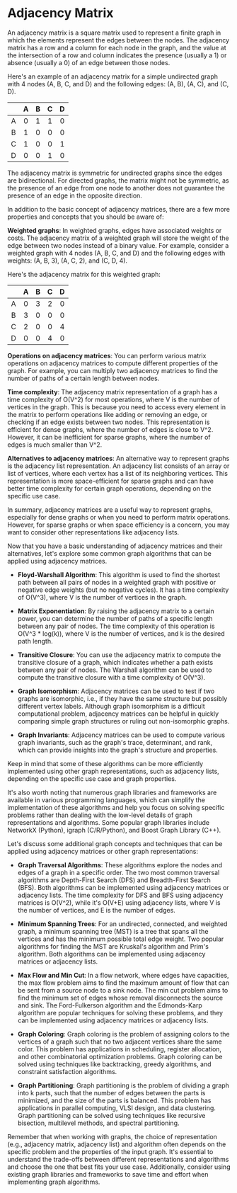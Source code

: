 # Adjacency Matrix

An adjacency matrix is a square matrix used to represent a finite graph in which the elements represent the edges between the nodes. The adjacency matrix has a row and a column for each node in the graph, and the value at the intersection of a row and column indicates the presence (usually a 1) or absence (usually a 0) of an edge between those nodes.

Here's an example of an adjacency matrix for a simple undirected graph with 4 nodes (A, B, C, and D) and the following edges: (A, B), (A, C), and (C, D).

|   | A | B | C | D |
|:-:|:-:|:-:|:-:|:-:|
| A | 0 | 1 | 1 | 0 |
| B | 1 | 0 | 0 | 0 |
| C | 1 | 0 | 0 | 1 |
| D | 0 | 0 | 1 | 0 |

The adjacency matrix is symmetric for undirected graphs since the edges are bidirectional. For directed graphs, the matrix might not be symmetric, as the presence of an edge from one node to another does not guarantee the presence of an edge in the opposite direction.

In addition to the basic concept of adjacency matrices, there are a few more properties and concepts that you should be aware of:

**Weighted graphs**: In weighted graphs, edges have associated weights or costs. The adjacency matrix of a weighted graph will store the weight of the edge between two nodes instead of a binary value. For example, consider a weighted graph with 4 nodes (A, B, C, and D) and the following edges with weights: (A, B, 3), (A, C, 2), and (C, D, 4).

Here's the adjacency matrix for this weighted graph:

|   | A | B | C | D |
|:-:|:-:|:-:|:-:|:-:|
| A | 0 | 3 | 2 | 0 |
| B | 3 | 0 | 0 | 0 |
| C | 2 | 0 | 0 | 4 |
| D | 0 | 0 | 4 | 0 |

**Operations on adjacency matrices**: You can perform various matrix operations on adjacency matrices to compute different properties of the graph. For example, you can multiply two adjacency matrices to find the number of paths of a certain length between nodes.

**Time complexity**: The adjacency matrix representation of a graph has a time complexity of O(V^2) for most operations, where V is the number of vertices in the graph. This is because you need to access every element in the matrix to perform operations like adding or removing an edge, or checking if an edge exists between two nodes. This representation is efficient for dense graphs, where the number of edges is close to V^2. However, it can be inefficient for sparse graphs, where the number of edges is much smaller than V^2.

**Alternatives to adjacency matrices**: An alternative way to represent graphs is the adjacency list representation. An adjacency list consists of an array or list of vertices, where each vertex has a list of its neighboring vertices. This representation is more space-efficient for sparse graphs and can have better time complexity for certain graph operations, depending on the specific use case.

In summary, adjacency matrices are a useful way to represent graphs, especially for dense graphs or when you need to perform matrix operations. However, for sparse graphs or when space efficiency is a concern, you may want to consider other representations like adjacency lists.

Now that you have a basic understanding of adjacency matrices and their alternatives, let's explore some common graph algorithms that can be applied using adjacency matrices.

- **Floyd-Warshall Algorithm**: This algorithm is used to find the shortest path between all pairs of nodes in a weighted graph with positive or negative edge weights (but no negative cycles). It has a time complexity of O(V^3), where V is the number of vertices in the graph.

- **Matrix Exponentiation**: By raising the adjacency matrix to a certain power, you can determine the number of paths of a specific length between any pair of nodes. The time complexity of this operation is O(V^3 * log(k)), where V is the number of vertices, and k is the desired path length.

- **Transitive Closure**: You can use the adjacency matrix to compute the transitive closure of a graph, which indicates whether a path exists between any pair of nodes. The Warshall algorithm can be used to compute the transitive closure with a time complexity of O(V^3).

- **Graph Isomorphism**: Adjacency matrices can be used to test if two graphs are isomorphic, i.e., if they have the same structure but possibly different vertex labels. Although graph isomorphism is a difficult computational problem, adjacency matrices can be helpful in quickly comparing simple graph structures or ruling out non-isomorphic graphs.

- **Graph Invariants**: Adjacency matrices can be used to compute various graph invariants, such as the graph's trace, determinant, and rank, which can provide insights into the graph's structure and properties.

Keep in mind that some of these algorithms can be more efficiently implemented using other graph representations, such as adjacency lists, depending on the specific use case and graph properties.

It's also worth noting that numerous graph libraries and frameworks are available in various programming languages, which can simplify the implementation of these algorithms and help you focus on solving specific problems rather than dealing with the low-level details of graph representations and algorithms. Some popular graph libraries include NetworkX (Python), igraph (C/R/Python), and Boost Graph Library (C++).

Let's discuss some additional graph concepts and techniques that can be applied using adjacency matrices or other graph representations:

-    **Graph Traversal Algorithms**: These algorithms explore the nodes and edges of a graph in a specific order. The two most common traversal algorithms are Depth-First Search (DFS) and Breadth-First Search (BFS). Both algorithms can be implemented using adjacency matrices or adjacency lists. The time complexity for DFS and BFS using adjacency matrices is O(V^2), while it's O(V+E) using adjacency lists, where V is the number of vertices, and E is the number of edges.

-    **Minimum Spanning Trees**: For an undirected, connected, and weighted graph, a minimum spanning tree (MST) is a tree that spans all the vertices and has the minimum possible total edge weight. Two popular algorithms for finding the MST are Kruskal's algorithm and Prim's algorithm. Both algorithms can be implemented using adjacency matrices or adjacency lists.

- **Max Flow and Min Cut**: In a flow network, where edges have capacities, the max flow problem aims to find the maximum amount of flow that can be sent from a source node to a sink node. The min cut problem aims to find the minimum set of edges whose removal disconnects the source and sink. The Ford-Fulkerson algorithm and the Edmonds-Karp algorithm are popular techniques for solving these problems, and they can be implemented using adjacency matrices or adjacency lists.

- **Graph Coloring**: Graph coloring is the problem of assigning colors to the vertices of a graph such that no two adjacent vertices share the same color. This problem has applications in scheduling, register allocation, and other combinatorial optimization problems. Graph coloring can be solved using techniques like backtracking, greedy algorithms, and constraint satisfaction algorithms.

- **Graph Partitioning**: Graph partitioning is the problem of dividing a graph into k parts, such that the number of edges between the parts is minimized, and the size of the parts is balanced. This problem has applications in parallel computing, VLSI design, and data clustering. Graph partitioning can be solved using techniques like recursive bisection, multilevel methods, and spectral partitioning.

Remember that when working with graphs, the choice of representation (e.g., adjacency matrix, adjacency list) and algorithm often depends on the specific problem and the properties of the input graph. It's essential to understand the trade-offs between different representations and algorithms and choose the one that best fits your use case. Additionally, consider using existing graph libraries and frameworks to save time and effort when implementing graph algorithms.